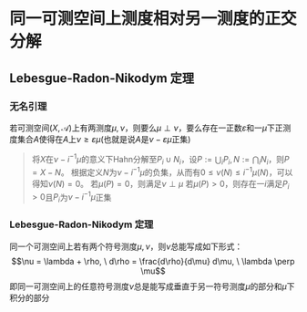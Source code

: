# 同一可测空间上测度相对另一测度的正交分解

## Lebesgue-Radon-Nikodym 定理
### 无名引理
若可测空间$(X,\mathcal A)$上有两测度$\mu,\nu$，则要么$\mu \perp \nu$，要么存在一正数$\varepsilon$和一$\mu$下正测度集合$A$使得在$A$上$\nu\geq \varepsilon \mu$(也就是说$A$是$\nu-\varepsilon \mu$正集)

>将$X$在$\nu-i^{-1}\mu$的意义下Hahn分解至$P_{i}\cup N_{i}$，设$P:= \bigcup_{i} P_{i}, N:= \bigcap_{i} N_{i}$，则$P = X-N$。
>根据定义$N$为$\nu-i^{-1}\mu$的负集，从而有$0\leq \nu(N)\leq i^{-1}\mu(N)$，可以得知$\nu(N) = 0$。
>若$\mu(P) = 0$，则满足$\nu \perp \mu$
>若$\mu(P)>0$，则存在一$i$满足$P_{i}>0$且$P_{i}$为$\nu-i^{-1}\mu$正集


### Lebesgue-Radon-Nikodym 定理
同一个可测空间上若有两个符号测度$\mu,\nu$，则$\nu$总能写成如下形式：
$$\nu = \lambda + \rho, \ d\rho = \frac{d\rho}{d\mu} d\mu, \ \lambda \perp \mu$$
即同一可测空间上的任意符号测度$\nu$总是能写成垂直于另一符号测度$\mu$的部分和$\mu$下积分的部分




